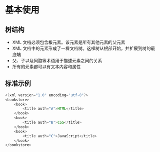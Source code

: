 # 基本使用

## 树结构
  - XML 文档必须包含根元素。该元素是所有其他元素的父元素
  - XML 文档中的元素形成了一棵文档树。这棵树从根部开始，并扩展到树的最底端
  - 父、子以及同胞等术语用于描述元素之间的关系
  - 所有的元素都可以有文本内容和属性

## 标准示例
```java
<?xml version="1.0" encoding="utf-8"?>
<bookstore>
    <book>
        <title auth="A">HTML</title>
    </book>
    <book>
        <title auth="B">CSS</title>
    </book>
    <book>
        <title auth="C">JavaScript</title>
    </book>
</bookstore>
```